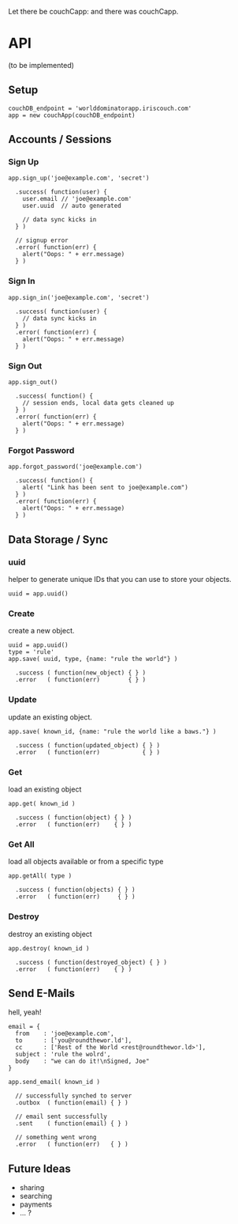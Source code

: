 Let there be couchCapp: and there was couchCapp.

API
===

(to be implemented)


Setup
-----

```
couchDB_endpoint = 'worlddominatorapp.iriscouch.com'
app = new couchApp(couchDB_endpoint)
```


Accounts / Sessions
-------------------


### Sign Up

```
app.sign_up('joe@example.com', 'secret')

  .success( function(user) {
    user.email // 'joe@example.com'
    user.uuid  // auto generated
    
    // data sync kicks in
  } ) 
  
  // signup error
  .error( function(err) {
    alert("Oops: " + err.message)
  } ) 
```


### Sign In

```
app.sign_in('joe@example.com', 'secret')

  .success( function(user) {
    // data sync kicks in
  } ) 
  .error( function(err) {
    alert("Oops: " + err.message)
  } ) 
```


### Sign Out

```
app.sign_out()

  .success( function() {
    // session ends, local data gets cleaned up
  } ) 
  .error( function(err) {
    alert("Oops: " + err.message)
  } ) 
```


### Forgot Password

```
app.forgot_password('joe@example.com')

  .success( function() {
    alert( "Link has been sent to joe@example.com")
  } ) 
  .error( function(err) {
    alert("Oops: " + err.message)
  } )
```


Data Storage / Sync
-------------------


### uuid

helper to generate unique IDs that you can use to store your objects.

```
uuid = app.uuid()
```


### Create

create a new object.

```
uuid = app.uuid()
type = 'rule'
app.save( uuid, type, {name: "rule the world"} )
  
  .success ( function(new_object) { } )
  .error   ( function(err)        { } )
```


### Update

update an existing object.

```
app.save( known_id, {name: "rule the world like a baws."} )

  .success ( function(updated_object) { } )
  .error   ( function(err)            { } )
```


### Get

load an existing object

```
app.get( known_id )

  .success ( function(object) { } )
  .error   ( function(err)    { } )
```


### Get All

load all objects available or from a specific type

```
app.getAll( type )

  .success ( function(objects) { } )
  .error   ( function(err)     { } )
```


### Destroy

destroy an existing object

```
app.destroy( known_id )

  .success ( function(destroyed_object) { } )
  .error   ( function(err)    { } )
```


Send E-Mails
------------

hell, yeah!

```
email = {
  from    : 'joe@example.com',
  to      : ['you@roundthewor.ld'],
  cc      : ['Rest of the World <rest@roundthewor.ld>'],
  subject : 'rule the wolrd',
  body    : "we can do it!\nSigned, Joe"
}

app.send_email( known_id )
  
  // successfully synched to server
  .outbox  ( function(email) { } )
  
  // email sent successfully
  .sent    ( function(email) { } )
  
  // something went wrong
  .error   ( function(err)   { } )
```


Future Ideas
------------

* sharing
* searching
* payments
* ... ?